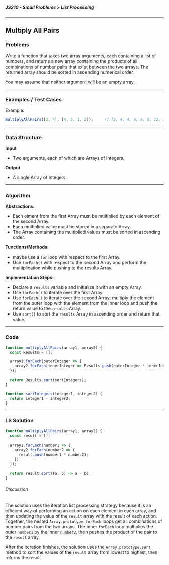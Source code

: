 ##### JS210 - Small Problems > List Processing

---

## Multiply All Pairs

### Problems

Write a function that takes two array arguments, each containing a list of numbers, and returns a new array containing the products of all combinations of number pairs that exist between the two arrays. The returned array should be sorted in ascending numerical order.  

You may assume that neither argument will be an empty array.  

---

### Examples / Test Cases

Example:

```javascript
multiplyAllPairs([2, 4], [4, 3, 1, 2]);		// [2, 4, 4, 6, 8, 8, 12, 16]
```

---

### Data Structure

**Input**

* Two arguments, each of which are Arrays of Integers.

**Output**

* A single Array of Integers.

---

### Algorithm

**Abstractions:**

* Each elment from the first Array must be multiplied by each element of the second Array.
* Each multiplied value must be stored in a separate Array.
* The Array containing the multiplied values must be sorted in ascending order.

**Functions/Methods:**

* maybe use a `for` loop with respect to the first Array.
* Use `forEach()` with respect to the second Array and perform the multiplication while pushing to the results Array.

**Implementation Steps:**

* Declare a `results` variable and initialize it with an empty Array.
* Use `forEach()` to iterate over the first Array.
* Use `forEach()` to iterate over the second Array; multiply the element from the outer loop with the element from the inner loop and push the return value to the `results` Array.
* Use `sort()` to sort the `results` Array in ascending order and return that value.

---

### Code

```javascript
function multiplyAllPairs(array1, array2) {
  const Results = [];

  array1.forEach(outerInteger => {
    array2.forEach(innerInteger => Results.push(outerInteger * innerInteger));
  });

  return Results.sort(sortIntegers);
}

function sortIntegers(integer1, integer2) {
  return integer1 - integer2;
}
```

---

### LS Solution

```javascript
function multiplyAllPairs(array1, array2) {
  const result = [];
  
  array1.forEach(number1 => {
    array2.forEach(number2 => {
      result.push(number1 * number2);
    });
  });
  
  return result.sort((a, b) => a - b);
}
```

###### Discussion

The solution uses the iteration list processing strategy because it is an efficient way of performing an action on each element in each array, and then updating the value of the `result` array with the result of each action. Together, the nested `Array.prototype.forEach` loops get all combinations of number pairs from the two arrays. The inner `forEach` loop multiplies the outer `number1` by the inner `number2`, then pushes the product of the pair to the `result` array.  

After the iteration finishes, the solution uses the `Array.prototype.sort` method to sort the values of the `result` array from lowest to highest, then returns the result.

